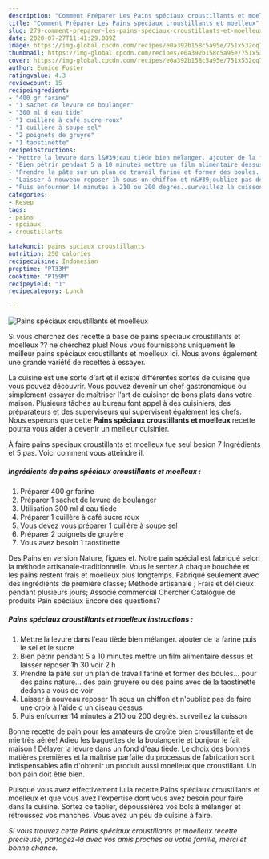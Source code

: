 ```yaml
---
description: "Comment Préparer Les Pains spéciaux croustillants et moelleux"
title: "Comment Préparer Les Pains spéciaux croustillants et moelleux"
slug: 279-comment-preparer-les-pains-speciaux-croustillants-et-moelleux
date: 2020-07-27T11:41:29.089Z
image: https://img-global.cpcdn.com/recipes/e0a392b158c5a95e/751x532cq70/pains-speciaux-croustillants-et-moelleux-photo-principale-de-la-recette.jpg
thumbnail: https://img-global.cpcdn.com/recipes/e0a392b158c5a95e/751x532cq70/pains-speciaux-croustillants-et-moelleux-photo-principale-de-la-recette.jpg
cover: https://img-global.cpcdn.com/recipes/e0a392b158c5a95e/751x532cq70/pains-speciaux-croustillants-et-moelleux-photo-principale-de-la-recette.jpg
author: Eunice Foster
ratingvalue: 4.3
reviewcount: 15
recipeingredient:
- "400 gr farine"
- "1 sachet de levure de boulanger"
- "300 ml d eau tide"
- "1 cuillère à café sucre roux"
- "1 cuillère à soupe sel"
- "2 poignets de gruyre"
- "1 taostinette"
recipeinstructions:
- "Mettre la levure dans l&#39;eau tiède bien mélanger. ajouter de la farine puis le sel et le sucre"
- "Bien pétrir pendant 5 a 10 minutes mettre un film alimentaire dessus et laisser reposer 1h 30 voir 2 h"
- "Prendre la pâte sur un plan de travail fariné et former des boules... pour des pains nature... des pain gruyère ou des pains avec de la taostinette dedans a vous de voir"
- "Laisser à nouveau reposer 1h sous un chiffon et n&#39;oubliez pas de faire une croix à l&#39;aide d un ciseau dessus"
- "Puis enfourner 14 minutes à 210 ou 200 degrés..surveillez la cuisson"
categories:
- Resep
tags:
- pains
- spciaux
- croustillants

katakunci: pains spciaux croustillants 
nutrition: 250 calories
recipecuisine: Indonesian
preptime: "PT33M"
cooktime: "PT59M"
recipeyield: "1"
recipecategory: Lunch

---
```



![Pains spéciaux croustillants et moelleux](https://img-global.cpcdn.com/recipes/e0a392b158c5a95e/751x532cq70/pains-speciaux-croustillants-et-moelleux-photo-principale-de-la-recette.jpg)

Si vous cherchez des recette à base de pains spéciaux croustillants et moelleux ?? ne cherchez plus! Nous vous fournissons uniquement le meilleur pains spéciaux croustillants et moelleux ici. Nous avons également une grande variété de recettes à essayer.

La cuisine est une sorte d'art et il existe différentes sortes de cuisine que vous pouvez découvrir. Vous pouvez devenir un chef gastronomique ou simplement essayer de maîtriser l'art de cuisiner de bons plats dans votre maison. Plusieurs tâches au bureau font appel à des cuisiniers, des préparateurs et des superviseurs qui supervisent également les chefs. Nous espérons que cette <strong> Pains spéciaux croustillants et moelleux </strong> recette pourra vous aider à devenir un meilleur cuisinier.

<!--inarticleads1-->

À faire pains spéciaux croustillants et moelleux tue seul besion 7 Ingrédients et 5 pas. Voici comment vous atteindre il.

##### Ingrédients de pains spéciaux croustillants et moelleux :

1. Préparer 400 gr farine
1. Préparer 1 sachet de levure de boulanger
1. Utilisation 300 ml d eau tiède
1. Préparer 1 cuillère à café sucre roux
1. Vous devez vous préparer 1 cuillère à soupe sel
1. Préparer 2 poignets de gruyère
1. Vous avez besoin 1 taostinette


Des Pains en version Nature, figues et. Notre pain spécial est fabriqué selon la méthode artisanale-traditionnelle. Vous le sentez à chaque bouchée et les pains restent frais et moelleux plus longtemps. Fabriqué seulement avec des ingrédients de première classe; Méthode artisanale ; Frais et délicieux pendant plusieurs jours; Associé commercial Chercher Catalogue de produits Pain spéciaux Encore des questions? 

<!--inarticleads2-->

##### Pains spéciaux croustillants et moelleux instructions :

1. Mettre la levure dans l&#39;eau tiède bien mélanger. ajouter de la farine puis le sel et le sucre
1. Bien pétrir pendant 5 a 10 minutes mettre un film alimentaire dessus et laisser reposer 1h 30 voir 2 h
1. Prendre la pâte sur un plan de travail fariné et former des boules... pour des pains nature... des pain gruyère ou des pains avec de la taostinette dedans a vous de voir
1. Laisser à nouveau reposer 1h sous un chiffon et n&#39;oubliez pas de faire une croix à l&#39;aide d un ciseau dessus
1. Puis enfourner 14 minutes à 210 ou 200 degrés..surveillez la cuisson


Bonne recette de pain pour les amateurs de croûte bien croustillante et de mie très aérée! Adieu les baguettes de la boulangerie et bonjour le fait maison ! Délayer la levure dans un fond d&#39;eau tiède. Le choix des bonnes matières premières et la maîtrise parfaite du processus de fabrication sont indispensables afin d&#39;obtenir un produit aussi moelleux que croustillant. Un bon pain doit être bien. 

<!--inarticleads1-->

<p>
Puisque vous avez effectivement lu la recette Pains spéciaux croustillants et moelleux et que vous avez l'expertise dont vous avez besoin pour faire dans la cuisine. Sortez ce tablier, dépoussiérez vos bols à mélanger et retroussez vos manches. Vous avez un peu de cuisine à faire.
</p>

<p>
<i>Si vous trouvez cette Pains spéciaux croustillants et moelleux recette précieuse, partagez-la avec vos amis proches ou votre famille, merci et bonne chance.</i>
</p>
